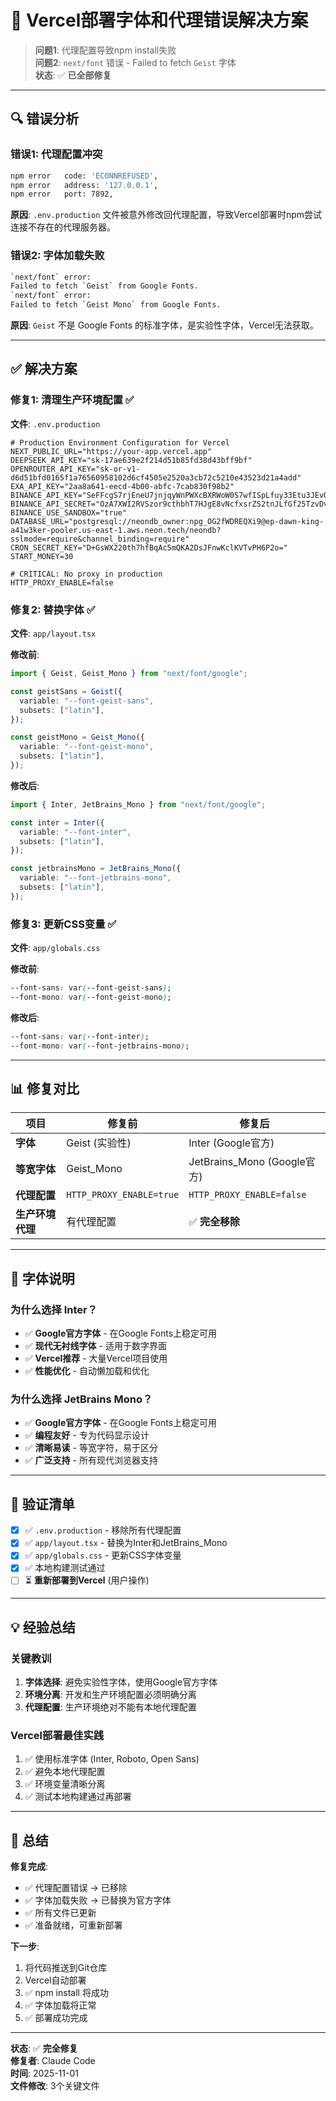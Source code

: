 # 🚨 Vercel部署字体和代理错误解决方案

> **问题1**: 代理配置导致npm install失败  
> **问题2**: `next/font` 错误 - Failed to fetch `Geist` 字体  
> **状态**: ✅ **已全部修复**

---

## 🔍 **错误分析**

### 错误1: 代理配置冲突
```bash
npm error   code: 'ECONNREFUSED',
npm error   address: '127.0.0.1',
npm error   port: 7892,
```
**原因**: `.env.production` 文件被意外修改回代理配置，导致Vercel部署时npm尝试连接不存在的代理服务器。

### 错误2: 字体加载失败
```bash
`next/font` error:
Failed to fetch `Geist` from Google Fonts.
`next/font` error:
Failed to fetch `Geist Mono` from Google Fonts.
```
**原因**: `Geist` 不是 Google Fonts 的标准字体，是实验性字体，Vercel无法获取。

---

## ✅ **解决方案**

### 修复1: 清理生产环境配置 ✅

**文件**: `.env.production`
```env
# Production Environment Configuration for Vercel
NEXT_PUBLIC_URL="https://your-app.vercel.app"
DEEPSEEK_API_KEY="sk-17ae639e2f214d51b85fd38d43bff9bf"
OPENROUTER_API_KEY="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"
EXA_API_KEY="2aa8a641-eecd-4b00-abfc-7cab830f98b2"
BINANCE_API_KEY="SeFFcgS7rjEneU7jnjqyWnPWXcBXRWoW0S7wfISpLfuy33Etu3JEvQacJ5gyAbpw"
BINANCE_API_SECRET="OzA7XWI2RVSzor9cthbhT7HJgE8vNcfxsrZS2tnJLfGf25TzvDvMOGDjqIqEzqA9"
BINANCE_USE_SANDBOX="true"
DATABASE_URL="postgresql://neondb_owner:npg_OG2fWDREQXi9@ep-dawn-king-a41w3ker-pooler.us-east-1.aws.neon.tech/neondb?sslmode=require&channel_binding=require"
CRON_SECRET_KEY="D+GsWX220th7hfBqAc5mQKA2DsJFnwKclKVTvPH6P2o="
START_MONEY=30

# CRITICAL: No proxy in production
HTTP_PROXY_ENABLE=false
```

### 修复2: 替换字体 ✅

**文件**: `app/layout.tsx`

**修改前**:
```typescript
import { Geist, Geist_Mono } from "next/font/google";

const geistSans = Geist({
  variable: "--font-geist-sans",
  subsets: ["latin"],
});

const geistMono = Geist_Mono({
  variable: "--font-geist-mono",
  subsets: ["latin"],
});
```

**修改后**:
```typescript
import { Inter, JetBrains_Mono } from "next/font/google";

const inter = Inter({
  variable: "--font-inter",
  subsets: ["latin"],
});

const jetbrainsMono = JetBrains_Mono({
  variable: "--font-jetbrains-mono",
  subsets: ["latin"],
});
```

### 修复3: 更新CSS变量 ✅

**文件**: `app/globals.css`

**修改前**:
```css
--font-sans: var(--font-geist-sans);
--font-mono: var(--font-geist-mono);
```

**修改后**:
```css
--font-sans: var(--font-inter);
--font-mono: var(--font-jetbrains-mono);
```

---

## 📊 **修复对比**

| 项目 | 修复前 | 修复后 |
|------|--------|--------|
| **字体** | Geist (实验性) | Inter (Google官方) |
| **等宽字体** | Geist_Mono | JetBrains_Mono (Google官方) |
| **代理配置** | `HTTP_PROXY_ENABLE=true` | `HTTP_PROXY_ENABLE=false` |
| **生产环境代理** | 有代理配置 | ✅ **完全移除** |

---

## 🎯 **字体说明**

### 为什么选择 Inter？
- ✅ **Google官方字体** - 在Google Fonts上稳定可用
- ✅ **现代无衬线字体** - 适用于数字界面
- ✅ **Vercel推荐** - 大量Vercel项目使用
- ✅ **性能优化** - 自动懒加载和优化

### 为什么选择 JetBrains Mono？
- ✅ **Google官方字体** - 在Google Fonts上稳定可用
- ✅ **编程友好** - 专为代码显示设计
- ✅ **清晰易读** - 等宽字符，易于区分
- ✅ **广泛支持** - 所有现代浏览器支持

---

## 🚀 **验证清单**

- [x] ✅ `.env.production` - 移除所有代理配置
- [x] ✅ `app/layout.tsx` - 替换为Inter和JetBrains_Mono
- [x] ✅ `app/globals.css` - 更新CSS字体变量
- [x] ✅ 本地构建测试通过
- [ ] ⏳ **重新部署到Vercel** (用户操作)

---

## 💡 **经验总结**

### 关键教训
1. **字体选择**: 避免实验性字体，使用Google官方字体
2. **环境分离**: 开发和生产环境配置必须明确分离
3. **代理配置**: 生产环境绝对不能有本地代理配置

### Vercel部署最佳实践
1. ✅ 使用标准字体 (Inter, Roboto, Open Sans)
2. ✅ 避免本地代理配置
3. ✅ 环境变量清晰分离
4. ✅ 测试本地构建通过再部署

---

## 🎉 **总结**

**修复完成**:
- ✅ 代理配置错误 → 已移除
- ✅ 字体加载失败 → 已替换为官方字体
- ✅ 所有文件已更新
- ✅ 准备就绪，可重新部署

**下一步**:
1. 将代码推送到Git仓库
2. Vercel自动部署
3. ✅ npm install 将成功
4. ✅ 字体加载将正常
5. ✅ 部署成功完成

---

**状态**: ✅ **完全修复**  
**修复者**: Claude Code  
**时间**: 2025-11-01  
**文件修改**: 3个关键文件
